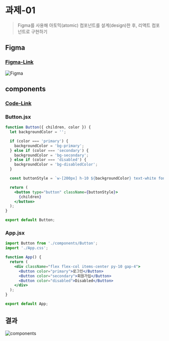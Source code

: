 # 과제-01

> Figma를 사용해 아토믹(atomic) 컴포넌트를 설계(design)한 후, 리액트 컴포넌트로 구현하기

## Figma

### [Figma-Link](https://www.figma.com/file/VtEftOUNlY2sgLO2DZa4tP/mission-01?type=design&node-id=0%3A1&mode=design&t=vuwixwLdgtUOobrn-1)

![Figma](https://github.com/minomad/react-mission/assets/131448929/1adea9af-32af-4c83-a57b-431d1ff3ac15)

## components

### [Code-Link](https://github.com/minomad/react-mission/blob/main/mission-01/src/components/Button.jsx)


### Button.jsx
```jsx
function Button({ children, color }) {
  let backgroundColor = '';

  if (color === 'primary') {
    backgroundColor = 'bg-primary';
  } else if (color === 'secondary') {
    backgroundColor = 'bg-secondary';
  } else if (color === 'disabled') {
    backgroundColor = 'bg-disabledColor';
  }

  const buttonStyle = `w-[200px] h-10 ${backgroundColor} text-white font-bold rounded-lg`;

  return (
    <button type="button" className={buttonStyle}>
      {children}
    </button>
  );
}

export default Button;
```

### App.jsx

```jsx
import Button from './components/Button';
import './App.css';

function App() {
  return (
    <div className="flex flex-col items-center py-10 gap-4">
      <Button color="primary">로그인</Button>
      <Button color="secondary">회원가입</Button>
      <Button color="disabled">Disabled</Button>
    </div>
  );
}

export default App;

```

## 결과
![components](https://github.com/minomad/minomad/assets/131448929/1c150923-6553-4a78-9cfe-adbb3a495279)
